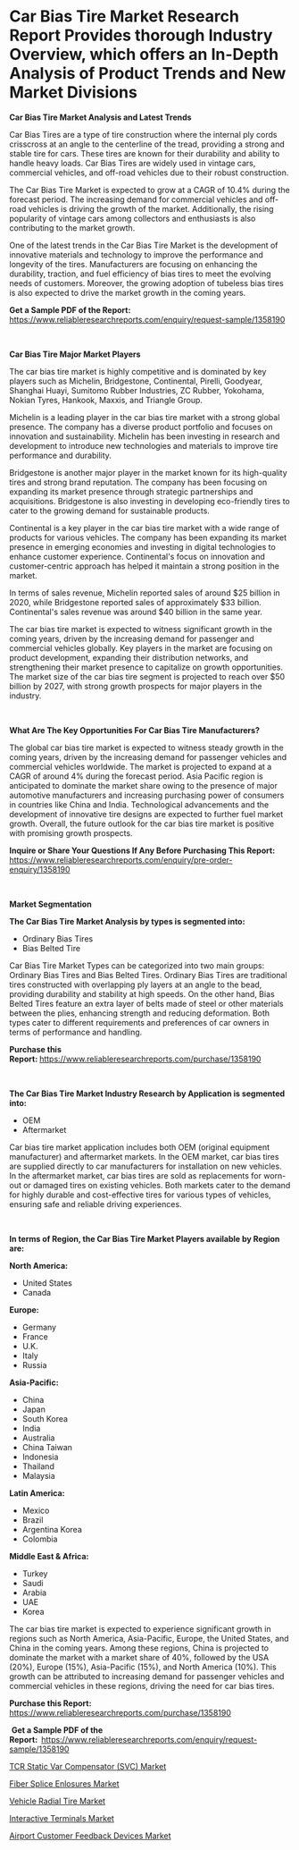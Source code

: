 <p><h1>Car Bias Tire Market Research Report Provides thorough Industry Overview, which offers an In-Depth Analysis of Product Trends and New Market Divisions</h1></p><p><strong>Car Bias Tire Market Analysis and Latest Trends</strong></p>
<p><p>Car Bias Tires are a type of tire construction where the internal ply cords crisscross at an angle to the centerline of the tread, providing a strong and stable tire for cars. These tires are known for their durability and ability to handle heavy loads. Car Bias Tires are widely used in vintage cars, commercial vehicles, and off-road vehicles due to their robust construction.</p><p>The Car Bias Tire Market is expected to grow at a CAGR of 10.4% during the forecast period. The increasing demand for commercial vehicles and off-road vehicles is driving the growth of the market. Additionally, the rising popularity of vintage cars among collectors and enthusiasts is also contributing to the market growth.</p><p>One of the latest trends in the Car Bias Tire Market is the development of innovative materials and technology to improve the performance and longevity of the tires. Manufacturers are focusing on enhancing the durability, traction, and fuel efficiency of bias tires to meet the evolving needs of customers. Moreover, the growing adoption of tubeless bias tires is also expected to drive the market growth in the coming years.</p></p>
<p><strong>Get a Sample PDF of the Report:&nbsp;</strong> <a href="https://www.reliableresearchreports.com/enquiry/request-sample/1358190">https://www.reliableresearchreports.com/enquiry/request-sample/1358190</a></p>
<p>&nbsp;</p>
<p><strong>Car Bias Tire Major Market Players</strong></p>
<p><p>The car bias tire market is highly competitive and is dominated by key players such as Michelin, Bridgestone, Continental, Pirelli, Goodyear, Shanghai Huayi, Sumitomo Rubber Industries, ZC Rubber, Yokohama, Nokian Tyres, Hankook, Maxxis, and Triangle Group.</p><p>Michelin is a leading player in the car bias tire market with a strong global presence. The company has a diverse product portfolio and focuses on innovation and sustainability. Michelin has been investing in research and development to introduce new technologies and materials to improve tire performance and durability.</p><p>Bridgestone is another major player in the market known for its high-quality tires and strong brand reputation. The company has been focusing on expanding its market presence through strategic partnerships and acquisitions. Bridgestone is also investing in developing eco-friendly tires to cater to the growing demand for sustainable products.</p><p>Continental is a key player in the car bias tire market with a wide range of products for various vehicles. The company has been expanding its market presence in emerging economies and investing in digital technologies to enhance customer experience. Continental's focus on innovation and customer-centric approach has helped it maintain a strong position in the market.</p><p>In terms of sales revenue, Michelin reported sales of around $25 billion in 2020, while Bridgestone reported sales of approximately $33 billion. Continental's sales revenue was around $40 billion in the same year.</p><p>The car bias tire market is expected to witness significant growth in the coming years, driven by the increasing demand for passenger and commercial vehicles globally. Key players in the market are focusing on product development, expanding their distribution networks, and strengthening their market presence to capitalize on growth opportunities. The market size of the car bias tire segment is projected to reach over $50 billion by 2027, with strong growth prospects for major players in the industry.</p></p>
<p>&nbsp;</p>
<p><strong>What Are The Key Opportunities For Car Bias Tire Manufacturers?</strong></p>
<p><p>The global car bias tire market is expected to witness steady growth in the coming years, driven by the increasing demand for passenger vehicles and commercial vehicles worldwide. The market is projected to expand at a CAGR of around 4% during the forecast period. Asia Pacific region is anticipated to dominate the market share owing to the presence of major automotive manufacturers and increasing purchasing power of consumers in countries like China and India. Technological advancements and the development of innovative tire designs are expected to further fuel market growth. Overall, the future outlook for the car bias tire market is positive with promising growth prospects.</p></p>
<p><strong>Inquire or Share Your Questions If Any Before Purchasing This Report:</strong> <a href="https://www.reliableresearchreports.com/enquiry/pre-order-enquiry/1358190">https://www.reliableresearchreports.com/enquiry/pre-order-enquiry/1358190</a></p>
<p>&nbsp;</p>
<p><strong>Market Segmentation</strong></p>
<p><strong>The Car Bias Tire Market Analysis by types is segmented into:</strong></p>
<p><ul><li>Ordinary Bias Tires</li><li>Bias Belted Tire</li></ul></p>
<p><p>Car Bias Tire Market Types can be categorized into two main groups: Ordinary Bias Tires and Bias Belted Tires. Ordinary Bias Tires are traditional tires constructed with overlapping ply layers at an angle to the bead, providing durability and stability at high speeds. On the other hand, Bias Belted Tires feature an extra layer of belts made of steel or other materials between the plies, enhancing strength and reducing deformation. Both types cater to different requirements and preferences of car owners in terms of performance and handling.</p></p>
<p><strong>Purchase this Report:&nbsp;</strong><a href="https://www.reliableresearchreports.com/purchase/1358190">https://www.reliableresearchreports.com/purchase/1358190</a></p>
<p>&nbsp;</p>
<p><strong>The Car Bias Tire Market Industry Research by Application is segmented into:</strong></p>
<p><ul><li>OEM</li><li>Aftermarket</li></ul></p>
<p><p>Car bias tire market application includes both OEM (original equipment manufacturer) and aftermarket markets. In the OEM market, car bias tires are supplied directly to car manufacturers for installation on new vehicles. In the aftermarket market, car bias tires are sold as replacements for worn-out or damaged tires on existing vehicles. Both markets cater to the demand for highly durable and cost-effective tires for various types of vehicles, ensuring safe and reliable driving experiences.</p></p>
<p>&nbsp;</p>
<p><strong>In terms of Region, the Car Bias Tire Market Players available by Region are:</strong></p>
<p>
    <p> <strong> North America: </strong>
        <ul>
            <li>United States</li>
            <li>Canada</li>
        </ul>
        </p> 
    <p> <strong> Europe: </strong>
        <ul>
            <li>Germany</li>
            <li>France</li>
            <li>U.K.</li>
            <li>Italy</li>
            <li>Russia</li>
        </ul>
        </p> 
    <p> <strong> Asia-Pacific: </strong>
        <ul>
            <li>China</li>
            <li>Japan</li>
            <li>South Korea</li>
            <li>India</li>
            <li>Australia</li>
            <li>China Taiwan</li>
            <li>Indonesia</li>
            <li>Thailand</li>
            <li>Malaysia</li>
        </ul>
        </p> 
    <p> <strong> Latin America: </strong>
        <ul>
            <li>Mexico</li>
            <li>Brazil</li>
            <li>Argentina Korea</li>
            <li>Colombia</li>
        </ul>
        </p> 
    <p> <strong> Middle East & Africa: </strong>
        <ul>
            <li>Turkey</li>
            <li>Saudi</li>
            <li>Arabia</li>
            <li>UAE</li>
            <li>Korea</li>
        </ul>
    </p>
    </p>
<p><p>The car bias tire market is expected to experience significant growth in regions such as North America, Asia-Pacific, Europe, the United States, and China in the coming years. Among these regions, China is projected to dominate the market with a market share of 40%, followed by the USA (20%), Europe (15%), Asia-Pacific (15%), and North America (10%). This growth can be attributed to increasing demand for passenger vehicles and commercial vehicles in these regions, driving the need for car bias tires.</p></p>
<p><strong>Purchase this Report: </strong><a href="https://www.reliableresearchreports.com/purchase/1358190">https://www.reliableresearchreports.com/purchase/1358190</a></p>
<p>&nbsp;<strong>Get a Sample PDF of the Report:&nbsp;&nbsp;</strong><a href="https://www.reliableresearchreports.com/enquiry/request-sample/1358190">https://www.reliableresearchreports.com/enquiry/request-sample/1358190</a></p>
<p><strong></strong></p>
<p><p><a href="https://view.publitas.com/reportprime-1/insights-into-tcr-static-var-compensator-svc-market-size-analysing-market-share-trends-and-growth-from-2023-to-2030/">TCR Static Var Compensator (SVC) Market</a></p><p><a href="https://view.publitas.com/reportprime-1/fiber-splice-enlosures-market-a-comprehensive-report-of-its-market-share-growth-trends-2023-2030/">Fiber Splice Enlosures Market</a></p><p><a href="https://github.com/nathandecarvalho/Market-Research-Report-List-2/blob/main/vehicle-radial-tire-market.md">Vehicle Radial Tire Market</a></p><p><a href="https://cautious-neon-760.notion.site/Interactive-Terminals-Market-Size-and-Growth-Market-Segmentation-Regional-and-Country-Breakdowns--1d18e0b31cd84283a2450209a1d4355d">Interactive Terminals Market</a></p><p><a href="https://spotless-saver-8fd.notion.site/Airport-Customer-Feedback-Devices-Market-Growth-Market-Trends-COVID-19-Impact-and-Forecasts-for-p-bae90476f61a45a391ec52bf98efcbc5">Airport Customer Feedback Devices Market</a></p></p>